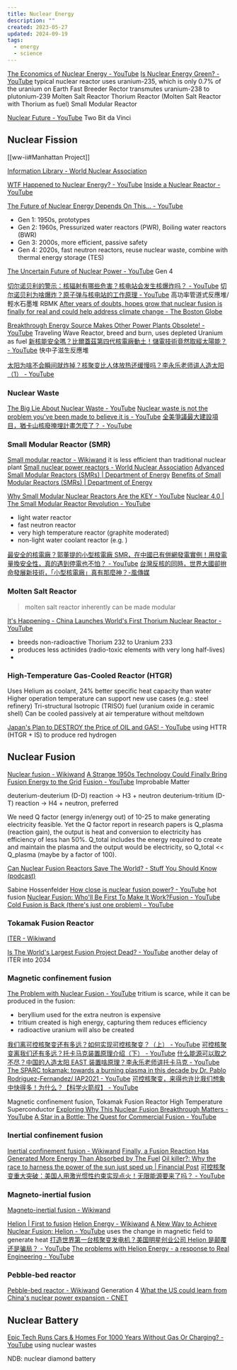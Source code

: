 ```yaml
---
title: Nuclear Energy
description: ""
created: 2023-05-27
updated: 2024-09-19
tags:
  - energy
  - science
---
```


[The Economics of Nuclear Energy - YouTube](https://www.youtube.com/watch?v=UC_BCz0pzMw)
[Is Nuclear Energy Green? - YouTube](https://www.youtube.com/watch?v=0kahih8RT1k)
typical nuclear reactor uses uranium-235, which is only 0.7% of the uranium on Earth
Fast Breeder Rector transmutes uranium-238 to plutonium-239
Molten Salt Reactor
Thorium Reactor (Molten Salt Reactor with Thorium as fuel)
Small Modular Reactor

[Nuclear Future - YouTube](https://www.youtube.com/playlist?list=PLHebb5GJgeFeohV1B4H2uwjpbUIFSaJDf) Two Bit da Vinci

## Nuclear Fission

[[ww-ii#Manhattan Project]]

[Information Library - World Nuclear Association](http://www.world-nuclear.org/information-library/nuclear-fuel-cycle/nuclear-power-reactors.aspx)

[WTF Happened to Nuclear Energy? - YouTube](https://www.youtube.com/watch?v=QzTgZ6kOEM8)
[Inside a Nuclear Reactor - YouTube](https://www.youtube.com/watch?v=P99C051arMo)

[The Future of Nuclear Energy Depends On This... - YouTube](https://www.youtube.com/watch?v=9p-ZxTnNdF4)

- Gen 1: 1950s, prototypes
- Gen 2: 1960s, Pressurized water reactors (PWR), Boiling water reactors (BWR)
- Gen 3: 2000s, more efficient, passive safety
- Gen 4: 2020s, fast neutron reactors, reuse nuclear waste, combine with thermal energy storage (TES)

[The Uncertain Future of Nuclear Power - YouTube](https://www.youtube.com/watch?v=INl3pCXm6Tw) Gen 4

[切尔诺贝利的警示：核辐射有哪些危害？核电站会发生核爆炸吗？ - YouTube](https://www.youtube.com/watch?v=BaNj2K73NPY)
[切尔诺贝利为啥爆炸？原子弹与核电站的工作原理 - YouTube](https://www.youtube.com/watch?v=hOUyWmcO6D8)
高功率管道式反應堆/輕水石墨堆 RBMK
[After years of doubts, hopes grow that nuclear fusion is finally for real and could help address climate change - The Boston Globe](https://www.bostonglobe.com/2021/12/22/science/after-years-doubts-hopes-grow-that-nuclear-fusion-is-finally-real-could-help-address-climate-change/)

[Breakthrough Energy Source Makes Other Power Plants Obsolete! - YouTube](https://www.youtube.com/watch?v=Pct9rD4B2x4) Traveling Wave Reactor, breed and burn, uses depleted Uranium as fuel
[新核能安全嗎？比爾蓋茲第四代核電廠動土！儲電技術竟然取經太陽能？ - YouTube](https://www.youtube.com/watch?v=-fYLHSQubNk) 快中子滋生反應堆

[太阳为啥不会瞬间就炸掉？核聚变比人体放热还缓慢吗？李永乐老师讲人造太阳（1） - YouTube](https://www.youtube.com/watch?v=vqXkZOL1nQs)

### Nuclear Waste

[The Big Lie About Nuclear Waste - YouTube](https://www.youtube.com/watch?v=IzQ3gFRj0Bc)
[Nuclear waste is not the problem you've been made to believe it is - YouTube](https://www.youtube.com/watch?v=aDUvCLAp0uU)
[全美爭議最大建設項目，猶卡山核廢掩埋計畫怎麼了？ - YouTube](https://www.youtube.com/watch?v=8rFetRg1DTg)

### Small Modular Reactor (SMR)

[Small modular reactor - Wikiwand](https://omni.wikiwand.com/en/Small_modular_reactor) it is less efficient than traditional nuclear plant
[Small nuclear power reactors - World Nuclear Association](http://www.world-nuclear.org/information-library/nuclear-fuel-cycle/nuclear-power-reactors/small-nuclear-power-reactors.aspx)
[Advanced Small Modular Reactors (SMRs) | Department of Energy](https://www.energy.gov/ne/advanced-small-modular-reactors-smrs)
[Benefits of Small Modular Reactors (SMRs) | Department of Energy](https://www.energy.gov/ne/benefits-small-modular-reactors-smrs)

[Why Small Modular Nuclear Reactors Are the KEY - YouTube](https://www.youtube.com/watch?v=UJ_b8y0LbMw)
[Nuclear 4.0 | The Small Modular Reactor Revolution - YouTube](https://www.youtube.com/watch?v=ydeMrFcwA1o)

- light water reactor
- fast neutron reactor
- very high temperature reactor (graphite moderated)
- non-light water coolant reactor (e.g. )

[最安全的核電廠？郭董提的小型核電廠 SMR，在中國已有併網發電實例！用發電量換安全性，真的遇到停電也不怕？ - YouTube](https://www.youtube.com/watch?v=29WGNfuxIxc)
[台灣反核的同時，世界大國卻拚命發展新技術，「小型核電廠」真有那麼神？-風傳媒](https://www.storm.mg/lifestyle/4116728)

### Molten Salt Reactor

> molten salt reactor inherently can be made modular

[It's Happening - China Launches World's First Thorium Nuclear Reactor - YouTube](https://www.youtube.com/watch?v=t4EJQPWjFj8)

- breeds non-radioactive Thorium 232 to Uranium 233
- produces less actinides (radio-toxic elements with very long half-lives)
-

### High-Temperature Gas-Cooled Reactor (HTGR)

Uses Helium as coolant, 24% better specific heat capacity than water
Higher operation temperature can support new use cases (e.g.: steel refinery)
Tri-structural Isotropic (TRISO) fuel (uranium oxide in ceramic shell)
Can be cooled passively at air temperature without meltdown

[Japan's Plan to DESTROY the Price of OIL and GAS! - YouTube](https://www.youtube.com/watch?v=_uTZWaJU6ho) using HTTR (HTGR + IS) to produce red hydrogen

## Nuclear Fusion

[Nuclear fusion - Wikiwand](https://omni.wikiwand.com/en/Nuclear_fusion)
[A Strange 1950s Technology Could Finally Bring Fusion Energy to the Grid](https://www.inverse.com/science/stellarator-nuclear-fusion-reactor)
[Fusion - YouTube](https://www.youtube.com/playlist?list=PLbhKQRV6Toq4ocE3C1EwVbeY4ofwrPLn_) Improbable Matter

deuterium-deuterium (D-D) reaction -> H3 + neutron
deuterium-tritium (D-T) reaction -> H4 + neutron, preferred

We need Q factor (energy in/energy out) of 10-25 to make generating electricity feasible.
Yet the Q factor report in research papers is Q_plasma (reaction gain), the output is heat and conversion to electricity has efficiency of less han 50%.
Q_total includes the energy required to create and maintain the plasma and the output would be electricity, so Q_total << Q_plasma (maybe by a factor of 100).

[Can Nuclear Fusion Reactors Save The World? - Stuff You Should Know (podcast)](https://player.fm/series/stuff-you-should-know/can-nuclear-fusion-reactors-save-the-world)

Sabine Hossenfelder
[How close is nuclear fusion power? - YouTube](https://www.youtube.com/watch?v=LJ4W1g-6JiY) hot fusion
[Nuclear Fusion: Who'll Be First To Make It Work?Fusion - YouTube](https://www.youtube.com/watch?v=23W0t5-Ll)
[Cold Fusion is Back (there's just one problem) - YouTube](https://www.youtube.com/watch?v=ZbzcYQVrTxQ)

### Tokamak Fusion Reactor

[ITER - Wikiwand](https://omni.wikiwand.com/en/iter)

[Is The World's Largest Fusion Project Dead? - YouTube](https://www.youtube.com/watch?v=PAv3wUDxi4g) another delay of ITER into 2034

### Magnetic confinement fusion

[The Problem with Nuclear Fusion - YouTube](https://www.youtube.com/watch?v=BzK0ydOF0oU) tritium is scarce, while it can be produced in the fusion:

- beryllium used for the extra neutron is expensive
- tritium created is high energy, capturing them reduces efficiency
- radioactive uranium will also be created

[我们离可控核聚变还有多远？如何实现可控核聚变？（上） - YouTube](https://www.youtube.com/watch?v=Scd7_Cxh3Io)
[可控核聚变离我们还有多远？托卡马克装置原理介绍（下） - YouTube](https://www.youtube.com/watch?v=Z8ft0LHD-fU)
[什么能源可以取之不尽？中国的人造太阳 EAST 装置啥原理？李永乐老师讲托卡马克 - YouTube](https://www.youtube.com/watch?v=q-9wxg9tQRk)
[The SPARC tokamak: towards a burning plasma in this decade by Dr. Pablo Rodriguez-Fernandez/ IAP2021 - YouTube](https://www.youtube.com/watch?v=h8uYNhevRtk)
[可控核聚变，来得也许比我们想象中快得多！为什么？【科学火箭叔】 - YouTube](https://www.youtube.com/watch?v=HvRY7TtHZ7w)

Magnetic confinement fusion, Tokamak Fusion Reactor
High Temperature Superconductor
[Exploring Why This Nuclear Fusion Breakthrough Matters - YouTube](https://www.youtube.com/watch?v=-KEwkWjADEA)
[A Star in a Bottle: The Quest for Commercial Fusion - YouTube](https://www.youtube.com/watch?app=desktop&v=WdoI1X5m96s)

### Inertial confinement fusion

[Inertial confinement fusion - Wikiwand](https://omni.wikiwand.com/en/Inertial_confinement_fusion)
[Finally, a Fusion Reaction Has Generated More Energy Than Absorbed by The Fuel](https://www.sciencealert.com/for-the-first-time-a-fusion-reaction-has-generated-more-energy-than-absorbed-by-the-fuel)
[Oil killer?: Why the race to harness the power of the sun just sped up | Financial Post](https://financialpost.com/commodities/energy/nuclear-fusion-why-the-race-to-harness-the-power-of-the-sun-just-sped-up)
[可控核聚变重大突破：美国人用激光惯性约束实现点火！无限能源要来了吗？ - YouTube](https://www.youtube.com/watch?v=jr6Qu4m2tgI)

### Magneto-inertial fusion

[Magneto-inertial fusion - Wikiwand](https://omni.wikiwand.com/en/Magneto-inertial_fusion)

[Helion | First to fusion](https://www.helionenergy.com/)
[Helion Energy - Wikiwand](https://omni.wikiwand.com/en/Helion_Energy)
[A New Way to Achieve Nuclear Fusion: Helion - YouTube](https://www.youtube.com/watch?v=_bDXXWQxK38) uses the change in magnetic field to generate heat
[打造世界第一台核聚变发电机？美国明星创业公司 Helion 是颠覆还是骗局？ - YouTube](https://www.youtube.com/watch?v=vn9WGg1ybt8)
[The problems with Helion Energy - a response to Real Engineering - YouTube](https://www.youtube.com/watch?v=3vUPhsFoniw)

### Pebble-bed reactor

[Pebble-bed reactor - Wikiwand](https://omni.wikiwand.com/en/Pebble-bed_reactor) Generation 4
[What the US could learn from China's nuclear power expansion - CNET](https://www.cnet.com/news/why-the-us-should-learn-from-chinas-nuclear-power-expansion/)

## Nuclear Battery

[Epic Tech Runs Cars & Homes For 1000 Years Without Gas Or Charging? - YouTube](https://www.youtube.com/watch?v=tfoX-YMkTAo) using nuclear wastes

NDB: nuclear diamond battery
